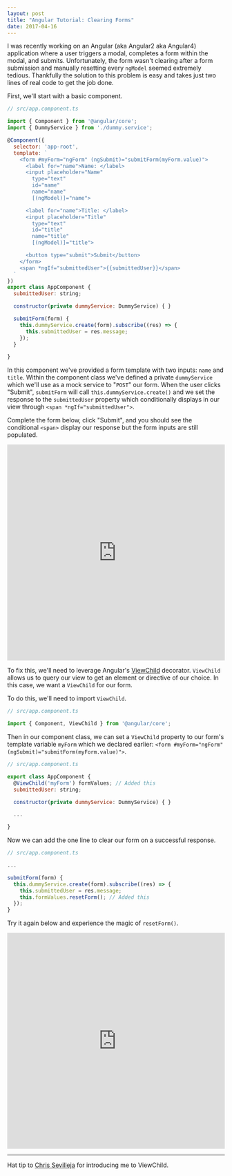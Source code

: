 ```yaml
---
layout: post
title: "Angular Tutorial: Clearing Forms"
date: 2017-04-16
---
```


I was recently working on an Angular (aka Angular2 aka Angular4) application where a user triggers a modal, completes a form within the modal, and submits. Unfortunately, the form wasn't clearing after a form submission and manually resetting every `ngModel` seemed extremely tedious. Thankfully the solution to this problem is easy and takes just two lines of real code to get the job done.

First, we'll start with a basic component.

```javascript
// src/app.component.ts

import { Component } from '@angular/core';
import { DummyService } from './dummy.service';

@Component({
  selector: 'app-root',
  template: `
    <form #myForm="ngForm" (ngSubmit)="submitForm(myForm.value)">
      <label for="name">Name: </label>
      <input placeholder="Name"
        type="text"
        id="name"
        name="name"
        [(ngModel)]="name">

      <label for="name">Title: </label>
      <input placeholder="Title"
        type="text"
        id="title"
        name="title"
        [(ngModel)]="title">

      <button type="submit">Submit</button>
    </form>
    <span *ngIf="submittedUser">{{submittedUser}}</span>
  `
})
export class AppComponent {
  submittedUser: string;

  constructor(private dummyService: DummyService) { }

  submitForm(form) {
    this.dummyService.create(form).subscribe((res) => {
      this.submittedUser = res.message;
    });
  }

}
```

In this component we've provided a form template with two inputs: `name` and `title`. Within the component class we've defined a private `dummyService` which we'll use as a mock service to "`POST`" our form. When the user clicks "Submit", `submitForm` will call `this.dummyService.create()` and we set the response to the `submittedUser` property which conditionally displays in our view through `<span *ngIf="submittedUser">`.

Complete the form below, click "Submit", and you should see the conditional `<span>` display our response but the form inputs are still populated.

<iframe src="https://embed.plnkr.co/BTT0VX/?show=preview" frameborder="0" width="100%" height="500"></iframe>

To fix this, we'll need to leverage Angular's [ViewChild](https://angular.io/docs/ts/latest/api/core/index/ViewChild-decorator.html) decorator. `ViewChild` allows us to query our view to get an element or directive of our choice. In this case, we want a `ViewChild` for our form.

To do this, we'll need to import `ViewChild`.

```javascript
// src/app.component.ts

import { Component, ViewChild } from '@angular/core';
```

Then in our component class, we can set a `ViewChild` property to our form's template variable `myForm` which we declared earlier: `<form #myForm="ngForm" (ngSubmit)="submitForm(myForm.value)">`.


```javascript
// src/app.component.ts

export class AppComponent {
  @ViewChild('myForm') formValues; // Added this
  submittedUser: string;

  constructor(private dummyService: DummyService) { }

  ...

}
```

Now we can add the one line to clear our form on a successful response.

```javascript
// src/app.component.ts

...

submitForm(form) {
  this.dummyService.create(form).subscribe((res) => {
    this.submittedUser = res.message;
    this.formValues.resetForm(); // Added this
  });
}
```

Try it again below and experience the magic of `resetForm()`.

<iframe src="https://embed.plnkr.co/4WyfEc/?show=preview" frameborder="0" width="100%" height="500"></iframe>


---

Hat tip to [Chris Sevilleja](https://twitter.com/chrisoncode) for introducing me to ViewChild.

